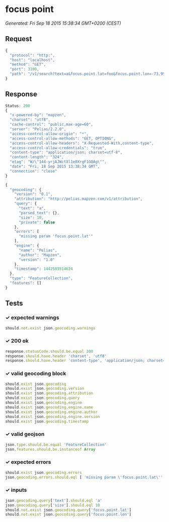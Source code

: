 # focus point

*Generated: Fri Sep 18 2015 15:38:34 GMT+0200 (CEST)*
## Request
```javascript
{
  "protocol": "http:",
  "host": "localhost",
  "method": "GET",
  "port": 3100,
  "path": "/v1/search?text=a&focus.point.lat=foo&focus.point.lon=-73.990342"
}
```

## Response
```javascript
Status: 200
{
  "x-powered-by": "mapzen",
  "charset": "utf8",
  "cache-control": "public,max-age=60",
  "server": "Pelias/2.2.0",
  "access-control-allow-origin": "*",
  "access-control-allow-methods": "GET, OPTIONS",
  "access-control-allow-headers": "X-Requested-With,content-type",
  "access-control-allow-credentials": "true",
  "content-type": "application/json; charset=utf-8",
  "content-length": "324",
  "etag": "W/\"144-yrjAJWctXl1e0XrgF1GQAg\"",
  "date": "Fri, 18 Sep 2015 13:38:34 GMT",
  "connection": "close"
}
```
```javascript
{
  "geocoding": {
    "version": "0.1",
    "attribution": "http://pelias.mapzen.com/v1/attribution",
    "query": {
      "text": "a",
      "parsed_text": {},
      "size": 10,
      "private": false
    },
    "errors": [
      "missing param 'focus.point.lat'"
    ],
    "engine": {
      "name": "Pelias",
      "author": "Mapzen",
      "version": "1.0"
    },
    "timestamp": 1442583514624
  },
  "type": "FeatureCollection",
  "features": []
}
```

## Tests

### ✓ expected warnings
```javascript
should.not.exist json.geocoding.warnings
```

### ✓ 200 ok
```javascript
response.statusCode.should.be.equal 200
response.should.have.header 'charset', 'utf8'
response.should.have.header 'content-type', 'application/json; charset=utf-8'
```

### ✓ valid geocoding block
```javascript
should.exist json.geocoding
should.exist json.geocoding.version
should.exist json.geocoding.attribution
should.exist json.geocoding.query
should.exist json.geocoding.engine
should.exist json.geocoding.engine.name
should.exist json.geocoding.engine.author
should.exist json.geocoding.engine.version
should.exist json.geocoding.timestamp
```

### ✓ valid geojson
```javascript
json.type.should.be.equal 'FeatureCollection'
json.features.should.be.instanceof Array
```

### ✓ expected errors
```javascript
should.exist json.geocoding.errors
json.geocoding.errors.should.eql [ 'missing param \'focus.point.lat\'' ]
```

### ✓ inputs
```javascript
json.geocoding.query['text'].should.eql 'a'
json.geocoding.query['size'].should.eql 10
should.not.exist json.geocoding.query['focus.point.lat']
should.not.exist json.geocoding.query['focus.point.lon']
```

